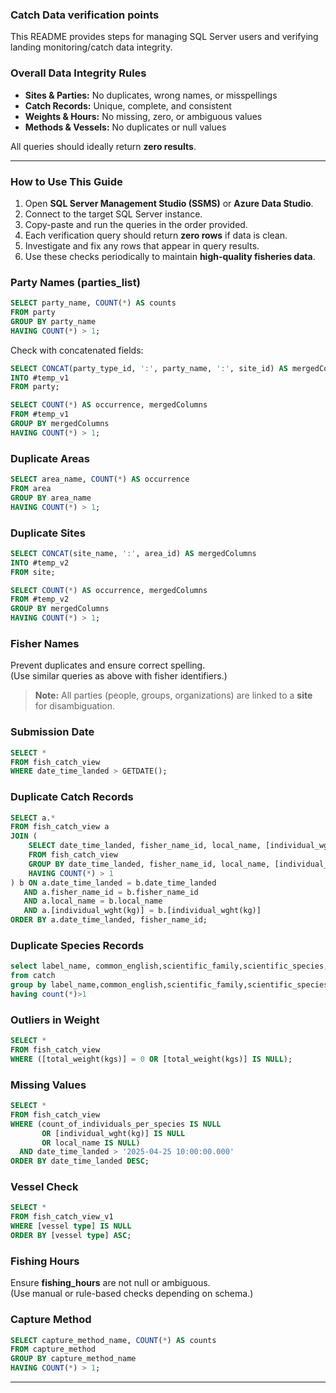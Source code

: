 ### Catch Data verification points
This README provides steps for managing SQL Server users and verifying landing monitoring/catch data integrity.
### Overall Data Integrity Rules
- **Sites & Parties:** No duplicates, wrong names, or misspellings  
- **Catch Records:** Unique, complete, and consistent  
- **Weights & Hours:** No missing, zero, or ambiguous values  
- **Methods & Vessels:** No duplicates or null values  

All queries should ideally return **zero results**.

---

### How to Use This Guide

1. Open **SQL Server Management Studio (SSMS)** or **Azure Data Studio**.  
2. Connect to the target SQL Server instance.  
3. Copy-paste and run the queries in the order provided.  
4. Each verification query should return **zero rows** if data is clean.  
5. Investigate and fix any rows that appear in query results.  
6. Use these checks periodically to maintain **high-quality fisheries data**.

### Party Names (parties_list)
```sql
SELECT party_name, COUNT(*) AS counts 
FROM party 
GROUP BY party_name 
HAVING COUNT(*) > 1;
```

Check with concatenated fields:
```sql
SELECT CONCAT(party_type_id, ':', party_name, ':', site_id) AS mergedColumns 
INTO #temp_v1 
FROM party;

SELECT COUNT(*) AS occurrence, mergedColumns
FROM #temp_v1
GROUP BY mergedColumns
HAVING COUNT(*) > 1;
```

### Duplicate Areas
```sql
SELECT area_name, COUNT(*) AS occurrence
FROM area
GROUP BY area_name
HAVING COUNT(*) > 1;
```

### Duplicate Sites
```sql
SELECT CONCAT(site_name, ':', area_id) AS mergedColumns 
INTO #temp_v2
FROM site;

SELECT COUNT(*) AS occurrence, mergedColumns
FROM #temp_v2
GROUP BY mergedColumns
HAVING COUNT(*) > 1;
```

### Fisher Names
Prevent duplicates and ensure correct spelling.  
(Use similar queries as above with fisher identifiers.)

> **Note:** All parties (people, groups, organizations) are linked to a **site** for disambiguation.

### Submission Date
```sql
SELECT * 
FROM fish_catch_view
WHERE date_time_landed > GETDATE();
```

### Duplicate Catch Records
```sql
SELECT a.* 
FROM fish_catch_view a
JOIN (
    SELECT date_time_landed, fisher_name_id, local_name, [individual_wght(kg)], COUNT(*) AS counts
    FROM fish_catch_view
    GROUP BY date_time_landed, fisher_name_id, local_name, [individual_wght(kg)]
    HAVING COUNT(*) > 1
) b ON a.date_time_landed = b.date_time_landed
   AND a.fisher_name_id = b.fisher_name_id
   AND a.local_name = b.local_name
   AND a.[individual_wght(kg)] = b.[individual_wght(kg)]
ORDER BY a.date_time_landed, fisher_name_id;
```
### Duplicate Species Records
```sql
select label_name, common_english,scientific_family,scientific_species, COUNT(label_name) as lbl_no
from catch
group by label_name,common_english,scientific_family,scientific_species
having count(*)>1
```

### Outliers in Weight
```sql
SELECT * 
FROM fish_catch_view
WHERE ([total_weight(kgs)] = 0 OR [total_weight(kgs)] IS NULL);
```

### Missing Values
```sql
SELECT * 
FROM fish_catch_view
WHERE (count_of_individuals_per_species IS NULL 
       OR [individual_wght(kg)] IS NULL 
       OR local_name IS NULL)
  AND date_time_landed > '2025-04-25 10:00:00.000'
ORDER BY date_time_landed DESC;
```

### Vessel Check
```sql
SELECT * 
FROM fish_catch_view_v1
WHERE [vessel type] IS NULL
ORDER BY [vessel type] ASC;
```

### Fishing Hours
Ensure **fishing_hours** are not null or ambiguous.  
(Use manual or rule-based checks depending on schema.)

### Capture Method
```sql
SELECT capture_method_name, COUNT(*) AS counts
FROM capture_method
GROUP BY capture_method_name
HAVING COUNT(*) > 1;
```

---
